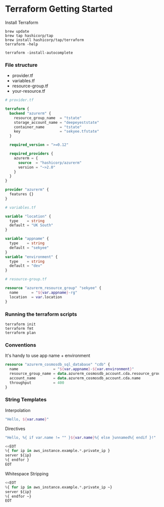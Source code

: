 # Terraform Getting Started

Install Terraform

    brew update
    brew tap hashicorp/tap
    brew install hashicorp/tap/terraform
    terraform -help
    
    terraform -install-autocomplete


### File structure

* provider.tf
* variables.tf
* resource-group.tf
* your-resource.tf

```terraform
# provider.tf

terraform {
  backend "azurerm" {
    resource_group_name  = "tstate"
    storage_account_name = "deepeyeststate"
    container_name       = "tstate"
    key                  = "sekyee.tfstate"
  }

  required_version = ">=0.12"

  required_providers {
    azurerm = {
      source  = "hashicorp/azurerm"
      version = "~>2.0"
    }
  }
}

provider "azurerm" {
  features {}
}

# variables.tf

variable "location" {
  type    = string
  default = "UK South"
}

variable "appname" {
  type    = string
  default = "sekyee"
}
variable "environment" {
  type    = string
  default = "dev"
}

# resource-group.tf

resource "azurerm_resource_group" "sekyee" {
  name      = "${var.appname}-rg"
  location  = var.location
}

```

### Running the terraform scripts

    terraform init
    terraform fmt
    terraform plan

### Conventions

It's handy to use app name + environment

```terraform
resource "azurerm_cosmosdb_sql_database" "cdb" {
  name                = "${var.appname}-${var.environment}"
  resource_group_name = data.azurerm_cosmosdb_account.cda.resource_group_name
  account_name        = data.azurerm_cosmosdb_account.cda.name
  throughput          = 400
}
```


### String Templates

Interpolation

```terraform
"Hello, ${var.name}"
```

Directives

```terraform
"Hello, %{ if var.name != "" }${var.name}%{ else }unnamed%{ endif }!"

<<EOT
%{ for ip in aws_instance.example.*.private_ip }
server ${ip}
%{ endfor }
EOT
```

Whitespace Stripping

```terraform
<<EOT
%{ for ip in aws_instance.example.*.private_ip ~}
server ${ip}
%{ endfor ~}
EOT
```
